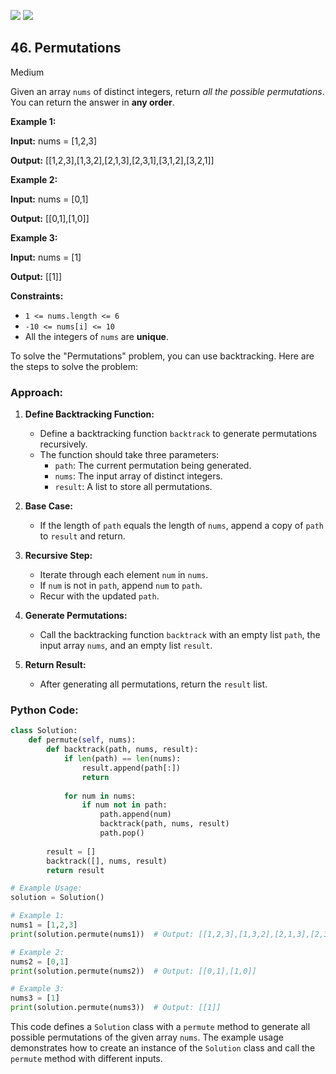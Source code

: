 [![](https://img.shields.io/github/stars/LeetCode-in-Python/LeetCode-in-Python?label=Stars&style=flat-square)](https://github.com/LeetCode-in-Python/LeetCode-in-Python)
[![](https://img.shields.io/github/forks/LeetCode-in-Python/LeetCode-in-Python?label=Fork%20me%20on%20GitHub%20&style=flat-square)](https://github.com/LeetCode-in-Python/LeetCode-in-Python/fork)

## 46\. Permutations

Medium

Given an array `nums` of distinct integers, return _all the possible permutations_. You can return the answer in **any order**.

**Example 1:**

**Input:** nums = [1,2,3]

**Output:** [[1,2,3],[1,3,2],[2,1,3],[2,3,1],[3,1,2],[3,2,1]] 

**Example 2:**

**Input:** nums = [0,1]

**Output:** [[0,1],[1,0]] 

**Example 3:**

**Input:** nums = [1]

**Output:** [[1]] 

**Constraints:**

*   `1 <= nums.length <= 6`
*   `-10 <= nums[i] <= 10`
*   All the integers of `nums` are **unique**.

To solve the "Permutations" problem, you can use backtracking. Here are the steps to solve the problem:

### Approach:

1. **Define Backtracking Function:**
   - Define a backtracking function `backtrack` to generate permutations recursively.
   - The function should take three parameters:
     - `path`: The current permutation being generated.
     - `nums`: The input array of distinct integers.
     - `result`: A list to store all permutations.

2. **Base Case:**
   - If the length of `path` equals the length of `nums`, append a copy of `path` to `result` and return.

3. **Recursive Step:**
   - Iterate through each element `num` in `nums`.
   - If `num` is not in `path`, append `num` to `path`.
   - Recur with the updated `path`.

4. **Generate Permutations:**
   - Call the backtracking function `backtrack` with an empty list `path`, the input array `nums`, and an empty list `result`.

5. **Return Result:**
   - After generating all permutations, return the `result` list.

### Python Code:

```python
class Solution:
    def permute(self, nums):
        def backtrack(path, nums, result):
            if len(path) == len(nums):
                result.append(path[:])
                return
            
            for num in nums:
                if num not in path:
                    path.append(num)
                    backtrack(path, nums, result)
                    path.pop()
        
        result = []
        backtrack([], nums, result)
        return result

# Example Usage:
solution = Solution()

# Example 1:
nums1 = [1,2,3]
print(solution.permute(nums1))  # Output: [[1,2,3],[1,3,2],[2,1,3],[2,3,1],[3,1,2],[3,2,1]]

# Example 2:
nums2 = [0,1]
print(solution.permute(nums2))  # Output: [[0,1],[1,0]]

# Example 3:
nums3 = [1]
print(solution.permute(nums3))  # Output: [[1]]
```

This code defines a `Solution` class with a `permute` method to generate all possible permutations of the given array `nums`. The example usage demonstrates how to create an instance of the `Solution` class and call the `permute` method with different inputs.